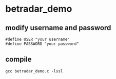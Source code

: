 # betradar_demo
## modify username and password
```
#define USER "your username"
#define PASSWORD "your password"
```

## compile
```
gcc betradar_demo.c -lssl
```
